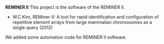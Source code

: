 **REMINER II**
This project is the software of the REMINER II.
- W.C.Kim, REMiner-II: A tool for rapid identification and configuration of repetitive element arrays from large mammalian chromosomes as a single query (2012)

We added some automation code for REMINER II software.
